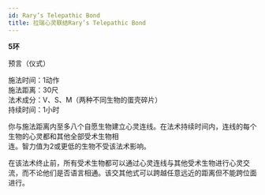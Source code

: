 ```yaml
---
id: Rary’s Telepathic Bond
title: 拉瑞心灵联结Rary’s Telepathic Bond
---
```


**5环**

预言（仪式）

施法时间：1动作  
施法距离：30尺  
法术成分：V、S、M（两种不同生物的蛋壳碎片）  
持续时间：1小时  







你与施法距离内至多八个自愿生物建立心灵连线。在法术持续时间内，连线的每个生物的心灵都和其他全部受术生物相  
连。智力值为2或更低的生物不受该法术影响。


在该法术终止前，所有受术生物都可以通过心灵连线与其他受术生物进行心灵交流，而不论他们是否语言相通。该交其他式可以跨越任意远近的距离但不能跨位面进行。
